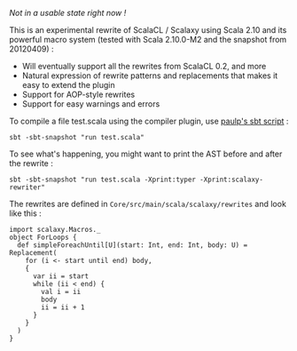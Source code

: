 *Not in a usable state right now !*

This is an experimental rewrite of ScalaCL / Scalaxy using Scala 2.10 and its powerful macro system (tested with Scala 2.10.0-M2 and the snapshot from 20120409) :

*   Will eventually support all the rewrites from ScalaCL 0.2, and more
*   Natural expression of rewrite patterns and replacements that makes it easy to extend the plugin
*   Support for AOP-style rewrites
*   Support for easy warnings and errors

To compile a file test.scala using the compiler plugin, use [paulp's sbt script](https://github.com/paulp/sbt-extras) :

    sbt -sbt-snapshot "run test.scala"


To see what's happening, you might want to print the AST before and after the rewrite :

    sbt -sbt-snapshot "run test.scala -Xprint:typer -Xprint:scalaxy-rewriter"
    
The rewrites are defined in `Core/src/main/scala/scalaxy/rewrites` and look like this :

	import scalaxy.Macros._
	object ForLoops {
	  def simpleForeachUntil[U](start: Int, end: Int, body: U) = Replacement(
		for (i <- start until end) body,
		{
		  var ii = start
		  while (ii < end) {
			val i = ii
			body
			ii = ii + 1  
		  }
		}
	  )
	}

